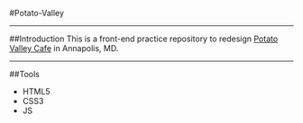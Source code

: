#Potato-Valley

***

##Introduction
This is a front-end practice repository to redesign [Potato Valley Cafe](http://www.potatovalleycafe.net) in Annapolis, MD.

***

##Tools
* HTML5
* CSS3
* JS
